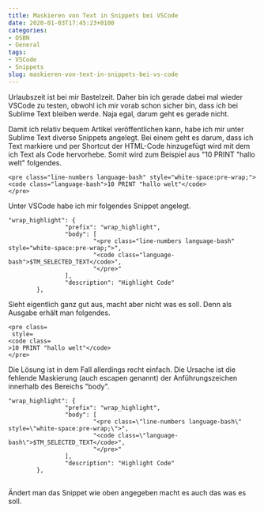 ```yaml
---
title: Maskieren von Text in Snippets bei VSCode
date: 2020-01-03T17:45:23+0100
categories:
- OSBN
- General
tags:
- VSCode  
- Snippets
slug: maskieren-von-text-in-snippets-bei-vs-code
---
```

Urlaubszeit ist bei mir Bastelzeit. Daher bin ich gerade dabei mal wieder VSCode zu testen, obwohl ich mir vorab schon sicher bin, dass ich bei Sublime Text bleiben werde. Naja egal, darum geht es gerade nicht.

Damit ich relativ bequem Artikel veröffentlichen kann, habe ich mir unter Sublime Text diverse Snippets angelegt. Bei einem geht es darum, dass ich Text markiere und per Shortcut der HTML-Code hinzugefügt wird mit dem ich Text als Code hervorhebe. Somit wird zum Beispiel aus "10 PRINT "hallo welt" folgendes.

<pre class="line-numbers language-bash" style="white-space:pre-wrap;">
<code class="language-bash">&lt;pre class=&quot;line-numbers language-bash&quot; style=&quot;white-space:pre-wrap;&quot;&gt;
&lt;code class=&quot;language-bash&quot;&gt;10 PRINT &quot;hallo welt&quot;&lt;/code&gt;
&lt;/pre&gt;</code>
</pre>

Unter VSCode habe ich mir folgendes Snippet angelegt.

<pre class="line-numbers language-bash" style="white-space:pre-wrap;">
<code class="language-bash">&quot;wrap_highlight&quot;: {
&#x9;&#x9;&quot;prefix&quot;: &quot;wrap_highlight&quot;,
&#x9;&#x9;&quot;body&quot;: [
&#x9;&#x9;&#x9;&quot;&lt;pre class=&quot;line-numbers language-bash&quot; style=&quot;white-space:pre-wrap;&quot;&gt;&quot;,
&#x9;&#x9;&#x9;&quot;&lt;code class=&quot;language-bash&quot;&gt;$TM_SELECTED_TEXT&lt;/code&gt;&quot;,
&#x9;&#x9;&#x9;&quot;&lt;/pre&gt;&quot;
&#x9;&#x9;],
&#x9;&#x9;&quot;description&quot;: &quot;Highlight Code&quot;
&#x9;},</code>
</pre>

Sieht eigentlich ganz gut aus, macht aber nicht was es soll. Denn als Ausgabe erhält man folgendes.

<pre class="line-numbers language-bash" style="white-space:pre-wrap;">
<code class="language-bash">&lt;pre class=
 style=
&lt;code class=
&gt;10 PRINT &quot;hallo welt&quot;&lt;/code&gt;
&lt;/pre&gt;</code>
</pre>

Die Lösung ist in dem Fall allerdings recht einfach. Die Ursache ist die fehlende Maskierung (auch escapen genannt) der Anführungszeichen innerhalb des Bereichs "body". 

<pre class="line-numbers language-bash" style="white-space:pre-wrap;">
<code class="language-bash">&quot;wrap_highlight&quot;: {
&#x9;&#x9;&quot;prefix&quot;: &quot;wrap_highlight&quot;,
&#x9;&#x9;&quot;body&quot;: [
&#x9;&#x9;&#x9;&quot;&lt;pre class=\&quot;line-numbers language-bash\&quot; style=\&quot;white-space:pre-wrap;\&quot;&gt;&quot;,
&#x9;&#x9;&#x9;&quot;&lt;code class=\&quot;language-bash\&quot;&gt;$TM_SELECTED_TEXT&lt;/code&gt;&quot;,
&#x9;&#x9;&#x9;&quot;&lt;/pre&gt;&quot;
&#x9;&#x9;],
&#x9;&#x9;&quot;description&quot;: &quot;Highlight Code&quot;
&#x9;},
</code>
</pre>

Ändert man das Snippet wie oben angegeben macht es auch das was es soll.